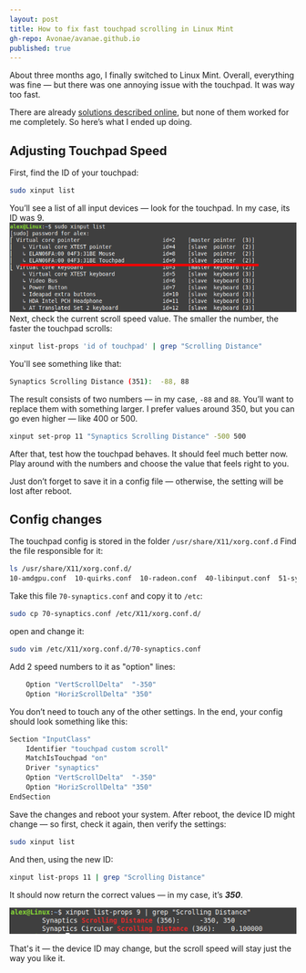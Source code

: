 ```yaml
---
layout: post
title: How to fix fast touchpad scrolling in Linux Mint
gh-repo: Avonae/avanae.github.io
published: true
---
```


About three months ago, I finally switched to Linux Mint. Overall, everything was fine — but there was one annoying issue with the touchpad. It was way too fast.

There are already [solutions described online](https://askubuntu.com/questions/1120045/touchpad-two-finger-scroll-too-fast#1132826), but none of them worked for me completely. So here’s what I ended up doing.

## Adjusting Touchpad Speed

First, find the ID of your touchpad:

```bash
sudo xinput list
```

You’ll see a list of all input devices — look for the touchpad. In my case, its ID was 9.
![My device list](/assets/img/touchpad-fix/1.png)
Next, check the current scroll speed value. The smaller the number, the faster the touchpad scrolls:

```bash
xinput list-props 'id of touchpad' | grep "Scrolling Distance"
```

You'll see something like that:

```bash
Synaptics Scrolling Distance (351):  -88, 88
```

The result consists of two numbers — in my case, ```-88``` and ```88```. You’ll want to replace them with something larger. I prefer values around 350, but you can go even higher — like 400 or 500.

```bash
xinput set-prop 11 "Synaptics Scrolling Distance" -500 500
```

After that, test how the touchpad behaves. It should feel much better now.
Play around with the numbers and choose the value that feels right to you.

Just don’t forget to save it in a config file — otherwise, the setting will be lost after reboot.

## Config changes

The touchpad config is stored in the folder ```/usr/share/X11/xorg.conf.d```
Find the file responsible for it:

```bash
ls /usr/share/X11/xorg.conf.d/
10-amdgpu.conf  10-quirks.conf  10-radeon.conf  40-libinput.conf  51-synaptics-quirks.conf  70-synaptics.conf  70-wacom.conf
```

Take this file ```70-synaptics.conf``` and copy it to ```/etc```:

```bash
sudo cp 70-synaptics.conf /etc/X11/xorg.conf.d/
```

open and change it:

```bash
sudo vim /etc/X11/xorg.conf.d/70-synaptics.conf
```

Add 2 speed numbers to it as "option" lines:

```bash
    Option "VertScrollDelta"  "-350"
    Option "HorizScrollDelta" "350"
```

You don’t need to touch any of the other settings. In the end, your config should look something like this:

```bash
Section "InputClass"
    Identifier "touchpad custom scroll"
    MatchIsTouchpad "on"
    Driver "synaptics"
    Option "VertScrollDelta"  "-350"
    Option "HorizScrollDelta" "350"
EndSection
```

Save the changes and reboot your system.
After reboot, the device ID might change — so first, check it again, then verify the settings:

```bash
sudo xinput list
```

And then, using the new ID:

```bash
xinput list-props 11 | grep "Scrolling Distance"
```

It should now return the correct values — in my case, it’s ***350***.

![New touchpad speed](/assets/img/touchpad-fix/2.png)

That's it — the device ID may change, but the scroll speed will stay just the way you like it.
